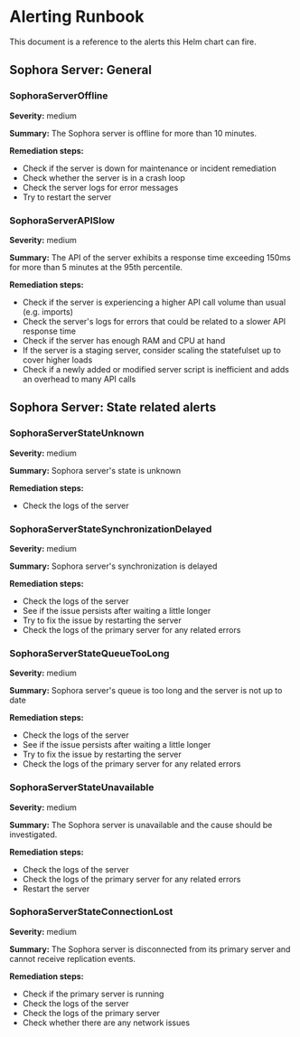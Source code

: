 # Alerting Runbook

This document is a reference to the alerts this Helm chart can fire.

## Sophora Server: General

### SophoraServerOffline

**Severity:** medium

**Summary:** The Sophora server is offline for more than 10 minutes.

**Remediation steps:**

* Check if the server is down for maintenance or incident remediation
* Check whether the server is in a crash loop
* Check the server logs for error messages
* Try to restart the server

### SophoraServerAPISlow

**Severity:** medium

**Summary:** The API of the server exhibits a response time exceeding 150ms for more than 5 minutes at the 95th percentile.

**Remediation steps:**

* Check if the server is experiencing a higher API call volume than usual (e.g. imports)
* Check the server's logs for errors that could be related to a slower API response time
* Check if the server has enough RAM and CPU at hand
* If the server is a staging server, consider scaling the statefulset up to cover higher loads
* Check if a newly added or modified server script is inefficient and adds an overhead to many API calls

## Sophora Server: State related alerts

### SophoraServerStateUnknown

**Severity:** medium

**Summary:** Sophora server's state is unknown

**Remediation steps:**

* Check the logs of the server

### SophoraServerStateSynchronizationDelayed

**Severity:** medium

**Summary:** Sophora server's synchronization is delayed

**Remediation steps:**

* Check the logs of the server
* See if the issue persists after waiting a little longer
* Try to fix the issue by restarting the server
* Check the logs of the primary server for any related errors

### SophoraServerStateQueueTooLong

**Severity:** medium

**Summary:** Sophora server's queue is too long and the server is not up to date

**Remediation steps:**

* Check the logs of the server
* See if the issue persists after waiting a little longer
* Try to fix the issue by restarting the server
* Check the logs of the primary server for any related errors

### SophoraServerStateUnavailable

**Severity:** medium

**Summary:** The Sophora server is unavailable and the cause should be investigated.

**Remediation steps:**

* Check the logs of the server
* Check the logs of the primary server for any related errors
* Restart the server

### SophoraServerStateConnectionLost

**Severity:** medium

**Summary:** The Sophora server is disconnected from its primary server and cannot receive replication events.

**Remediation steps:**

* Check if the primary server is running
* Check the logs of the server
* Check the logs of the primary server
* Check whether there are any network issues